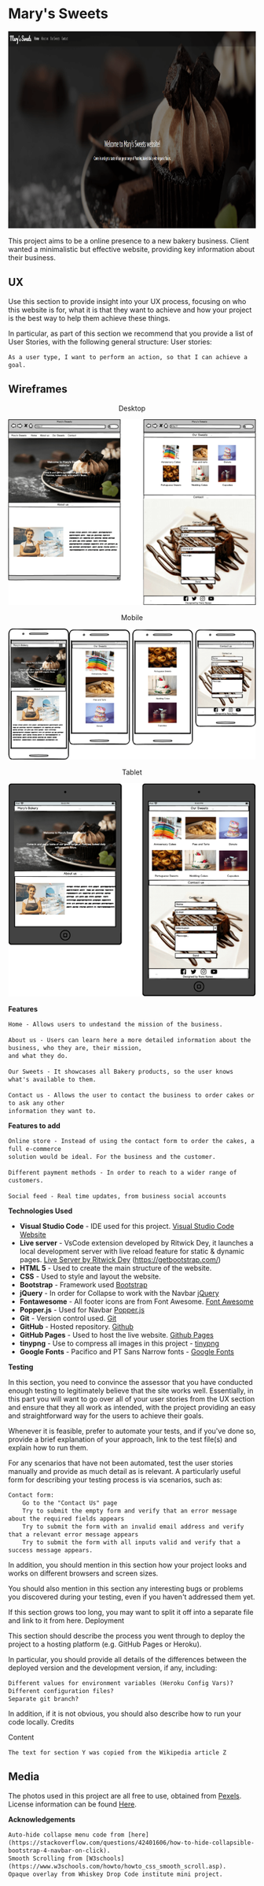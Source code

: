 # Mary's Sweets

<img width="1000" height="400" src="https://github.com/Brainvibe/Milestone1/blob/master/assets/images/page_preview.png">

This project aims to be a online presence to a new bakery business. Client wanted a minimalistic but effective website, providing key information about their business.

## UX

Use this section to provide insight into your UX process, focusing on who this website is for, what it is that they want to achieve and how your project is the best way to help them achieve these things.

In particular, as part of this section we recommend that you provide a list of User Stories, with the following general structure:
User stories:

    As a user type, I want to perform an action, so that I can achieve a goal.


## Wireframes
<p align="center">
Desktop
</p>

![Desktop](https://github.com/Brainvibe/Milestone1/blob/master/wireframes/Desktop.png)

<p align="center">
Mobile
</p>


![Mobile](https://github.com/Brainvibe/Milestone1/blob/master/wireframes/Mobile.png)

<p align="center">
Tablet
</p>


![Tablet](https://github.com/Brainvibe/Milestone1/blob/master/wireframes/Tablet.png)


**Features**


    Home - Allows users to undestand the mission of the business.
    
    About us - Users can learn here a more detailed information about the business, who they are, their mission, 
    and what they do. 

    Our Sweets - It showcases all Bakery products, so the user knows what's available to them. 

    Contact us - Allows the user to contact the business to order cakes or to ask any other 
    information they want to. 




**Features to add**

    Online store - Instead of using the contact form to order the cakes, a full e-commerce 
    solution would be ideal. For the business and the customer. 
    
    Different payment methods - In order to reach to a wider range of customers. 
    
    Social feed - Real time updates, from business social accounts 
    
    


**Technologies Used**

+ **Visual Studio Code** - IDE used for this project. [Visual Studio Code Website](https://code.visualstudio.com/)
+ **Live server** - VsCode extension developed by Ritwick Dey, it launches a local development server with live reload feature for static & dynamic pages. [Live Server by Ritwick Dey](https://marketplace.visualstudio.com/items?itemName=ritwickdey.LiveServer)
(https://getbootstrap.com/)
+ **HTML 5** - Used to create the main structure of the website.
+ **CSS** - Used to style and layout the website.
+ **Bootstrap** - Framework used [Bootstrap](https://getbootstrap.com/)
+ **jQuery** - In order for Collapse to work with the Navbar [jQuery](https://jquery.com/)
+ **Fontawesome** - All footer icons are from Font Awesome. [Font Awesome](https://fontawesome.com/)
+ **Popper.js** - Used for Navbar [Popper.js](https://popper.js.org/)
+ **Git** - Version control used. [Git](https://git-scm.com/)
+ **GitHub** - Hosted repository. [Github](https://github.com/)
+ **GitHub Pages** - Used to host the live website. [Github Pages](https://pages.github.com/)
+ **tinypng** - Use to compress all images in this project - [tinypng](https://tinypng.com/)
+ **Google Fonts** - Pacifico and PT Sans Narrow fonts - [Google Fonts](https://fonts.google.com/)

**Testing**

In this section, you need to convince the assessor that you have conducted enough testing to legitimately believe that the site works well. Essentially, in this part you will want to go over all of your user stories from the UX section and ensure that they all work as intended, with the project providing an easy and straightforward way for the users to achieve their goals.

Whenever it is feasible, prefer to automate your tests, and if you've done so, provide a brief explanation of your approach, link to the test file(s) and explain how to run them.

For any scenarios that have not been automated, test the user stories manually and provide as much detail as is relevant. A particularly useful form for describing your testing process is via scenarios, such as:

    Contact form:
        Go to the "Contact Us" page
        Try to submit the empty form and verify that an error message about the required fields appears
        Try to submit the form with an invalid email address and verify that a relevant error message appears
        Try to submit the form with all inputs valid and verify that a success message appears.

In addition, you should mention in this section how your project looks and works on different browsers and screen sizes.

You should also mention in this section any interesting bugs or problems you discovered during your testing, even if you haven't addressed them yet.

If this section grows too long, you may want to split it off into a separate file and link to it from here.
Deployment

This section should describe the process you went through to deploy the project to a hosting platform (e.g. GitHub Pages or Heroku).

In particular, you should provide all details of the differences between the deployed version and the development version, if any, including:

    Different values for environment variables (Heroku Config Vars)?
    Different configuration files?
    Separate git branch?

In addition, if it is not obvious, you should also describe how to run your code locally.
Credits

Content

    The text for section Y was copied from the Wikipedia article Z

## Media

The photos used in this project are all free to use, obtained from [Pexels](https://www.pexels.com/). License information can be found [Here](https://www.pexels.com/photo-license/). 

**Acknowledgements**

    Auto-hide collapse menu code from [here](https://stackoverflow.com/questions/42401606/how-to-hide-collapsible-bootstrap-4-navbar-on-click).
    Smooth Scrolling from [W3schools] (https://www.w3schools.com/howto/howto_css_smooth_scroll.asp).
    Opaque overlay from Whiskey Drop Code institute mini project.